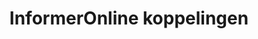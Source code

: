 ---
image: /images/@stock/informer-koppelingen.png
title: InformerOnline koppelingen
link_to: /applications/informer
klass: boekhoud facturatie
---